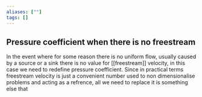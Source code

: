 ```yaml
---
aliases: [""]
tags: []
---
```


## Pressure coefficient when there is no freestream
In the event where for some reason there is no uniform flow, usually caused by a source or a sink there is no value for [[freestream]] velocity, in this case we need to redefine pressure coefficient. Since in practical terms freestream velocity is just a convenient number used to non dimensionalise problems and acting as a refrence, all we need to replace it is something else that 